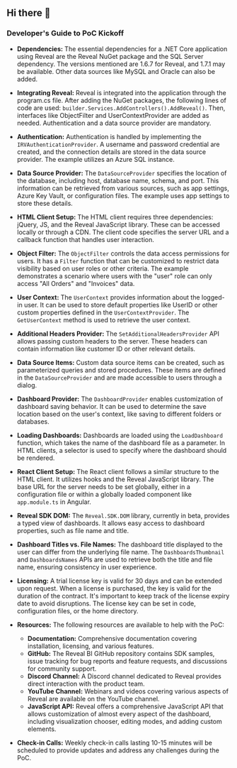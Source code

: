 ## Hi there 👋

<!--

**Here are some ideas to get you started:**

🙋‍♀️ A short introduction - what is your organization all about?
🌈 Contribution guidelines - how can the community get involved?
👩‍💻 Useful resources - where can the community find your docs? Is there anything else the community should know?
🍿 Fun facts - what does your team eat for breakfast?
🧙 Remember, you can do mighty things with the power of [Markdown](https://docs.github.com/github/writing-on-github/getting-started-with-writing-and-formatting-on-github/basic-writing-and-formatting-syntax)
-->

### Developer's Guide to PoC Kickoff

*   **Dependencies:** The essential dependencies for a .NET Core application using Reveal are the Reveal NuGet package and the SQL Server dependency. The versions mentioned are 1.6.7 for Reveal, and 1.7.1 may be available. Other data sources like MySQL and Oracle can also be added.
*   **Integrating Reveal:** Reveal is integrated into the application through the program.cs file. After adding the NuGet packages, the following lines of code are used: `builder.Services.AddControllers().AddReveal()`. Then, interfaces like ObjectFilter and UserContextProvider are added as needed. Authentication and a data source provider are mandatory.
*   **Authentication:** Authentication is handled by implementing the `IRVAuthenticationProvider`. A username and password credential are created, and the connection details are stored in the data source provider. The example utilizes an Azure SQL instance.
*   **Data Source Provider:** The `DataSourceProvider` specifies the location of the database, including host, database name, schema, and port. This information can be retrieved from various sources, such as app settings, Azure Key Vault, or configuration files. The example uses app settings to store these details.
*   **HTML Client Setup:** The HTML client requires three dependencies: jQuery, JS, and the Reveal JavaScript library. These can be accessed locally or through a CDN. The client code specifies the server URL and a callback function that handles user interaction.
*   **Object Filter:** The `ObjectFilter` controls the data access permissions for users. It has a `Filter` function that can be customized to restrict data visibility based on user roles or other criteria. The example demonstrates a scenario where users with the "user" role can only access "All Orders" and "Invoices" data.
*   **User Context:** The `UserContext` provides information about the logged-in user. It can be used to store default properties like UserID or other custom properties defined in the `UserContextProvider`. The `GetUserContext` method is used to retrieve the user context.
*   **Additional Headers Provider:** The `SetAdditionalHeadersProvider` API allows passing custom headers to the server. These headers can contain information like customer ID or other relevant details.
*   **Data Source Items:** Custom data source items can be created, such as parameterized queries and stored procedures. These items are defined in the `DataSourceProvider` and are made accessible to users through a dialog.
*   **Dashboard Provider:** The `DashboardProvider` enables customization of dashboard saving behavior. It can be used to determine the save location based on the user's context, like saving to different folders or databases.
*   **Loading Dashboards:** Dashboards are loaded using the `LoadDashboard` function, which takes the name of the dashboard file as a parameter. In HTML clients, a selector is used to specify where the dashboard should be rendered.
*   **React Client Setup:** The React client follows a similar structure to the HTML client. It utilizes hooks and the Reveal JavaScript library. The base URL for the server needs to be set globally, either in a configuration file or within a globally loaded component like `app.module.ts` in Angular.
*   **Reveal SDK DOM:** The `Reveal.SDK.DOM` library, currently in beta, provides a typed view of dashboards. It allows easy access to dashboard properties, such as file name and title.
*   **Dashboard Titles vs. File Names:** The dashboard title displayed to the user can differ from the underlying file name. The `DashboardsThumbnail` and `DashboardsNames` APIs are used to retrieve both the title and file name, ensuring consistency in user experience.
*   **Licensing:** A trial license key is valid for 30 days and can be extended upon request. When a license is purchased, the key is valid for the duration of the contract. It's important to keep track of the license expiry date to avoid disruptions. The license key can be set in code, configuration files, or the home directory.
*   **Resources:** The following resources are available to help with the PoC:
    *   **Documentation:** Comprehensive documentation covering installation, licensing, and various features.
    *   **GitHub:** The Reveal BI GitHub repository contains SDK samples, issue tracking for bug reports and feature requests, and discussions for community support.
    *   **Discord Channel:** A Discord channel dedicated to Reveal provides direct interaction with the product team.
    *   **YouTube Channel:** Webinars and videos covering various aspects of Reveal are available on the YouTube channel.
    *   **JavaScript API:** Reveal offers a comprehensive JavaScript API that allows customization of almost every aspect of the dashboard, including visualization chooser, editing modes, and adding custom elements.

*   **Check-in Calls:** Weekly check-in calls lasting 10-15 minutes will be scheduled to provide updates and address any challenges during the PoC.
